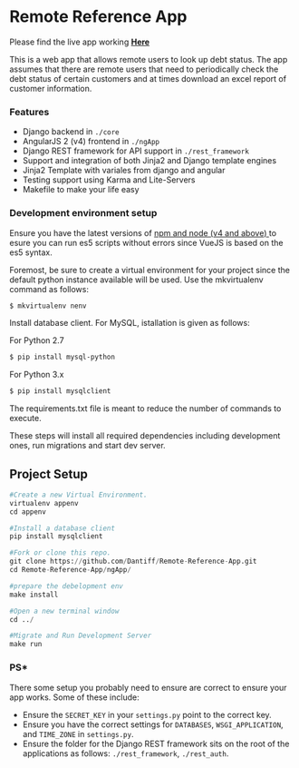 # Remote Reference App

Please find the live app working <strong><a href="http://bivestorg.pythonanywhere.com/">Here</a></strong>

This is a web app that allows remote users to look up debt status. The app assumes that there are remote users that need to periodically check the debt status of certain customers and at times download an excel report of customer information.


### Features

* Django backend in `./core`
* AngularJS 2 (v4) frontend in `./ngApp`
* Django REST framework for API support in `./rest_framework`
* Support and integration of both Jinja2 and Django template engines
* Jinja2 Template with variales from django and angular
* Testing support using Karma and Lite-Servers
* Makefile to make your life easy


### Development environment setup

Ensure you have the latest versions of <a href="https://help.pythonanywhere.com/pages/Node/"> npm and node (v4 and above) </a> to esure you can run es5 scripts without errors since VueJS is based on the es5 syntax.

Foremost, be sure to create a virtual environment for your project since the default python instance available will be used. Use the mkvirtualenv command as follows:

```bash
$ mkvirtualenv nenv
```

Install database client. For MySQL, istallation is given as follows:

For Python 2.7

```bash
$ pip install mysql-python
```

For Python 3.x

```bash
$ pip install mysqlclient
```

The requirements.txt file is meant to reduce the number of commands to execute.

These steps will install all required dependencies including development ones, run migrations and start dev server.


## Project Setup
```python
#Create a new Virtual Environment.
virtualenv appenv
cd appenv

#Install a database client
pip install mysqlclient

#Fork or clone this repo.
git clone https://github.com/Dantiff/Remote-Reference-App.git
cd Remote-Reference-App/ngApp/

#prepare the debelopment env
make install

#Open a new terminal window
cd ../

#Migrate and Run Development Server
make run
```


### PS*
There some setup you probably need to ensure are correct to ensure your app works. Some of these include:

   * Ensure the `SECRET_KEY` in your `settings.py` point to the correct key.
   * Ensure you have the correct settings for `DATABASES`, `WSGI_APPLICATION`, and `TIME_ZONE` in `settings.py`.
   * Ensure the folder for the Django REST framework sits on the root of the applications as follows: `./rest_framework`, `./rest_auth`.



